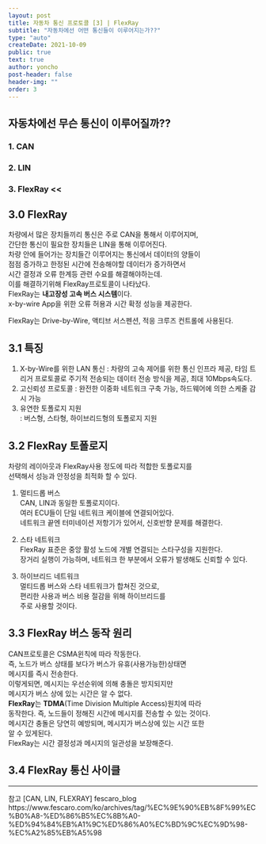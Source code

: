 ```yaml
---
layout: post
title: 자동차 통신 프로토콜 [3] | FlexRay
subtitle: "자동차에선 어떤 통신들이 이루어지는가??"
type: "auto"
createDate: 2021-10-09
public: true
text: true
author: yoncho
post-header: false
header-img: ""
order: 3
---
```


## 자동차에선 무슨 통신이 이루어질까??

### 1. CAN
### 2. LIN
### 3. FlexRay  <<  


## 3.0 FlexRay 
차량에서 많은 장치들끼리 통신은 주로 CAN을 통해서 이루어지며,  
간단한 통신이 필요한 장치들은 LIN을 통해 이루어진다.  
차량 안에 들어가는 장치들간 이루어지는 통신에서 데이터의 양들이  
점점 증가하고 한정된 시간에 전송해야할 데이터가 증가하면서  
시간 결정과 오류 한계등 관련 수요를 해결해야하는데.  
이를 해결하기위해 FlexRay프로토콜이 나타났다.  
FlexRay는 **내고장성 고속 버스 시스템**이다.   
x-by-wire App을 위한 오류 허용과 시간 확정 성능을 제공한다.  

FlexRay는 Drive-by-Wire, 액티브 서스펜션, 적응 크루즈 컨트롤에 사용된다.  

## 3.1 특징  
1. X-by-Wire를 위한 LAN 통신
: 차량의 고속 제어를 위한 통신 인프라 제공, 타임 트리거 프로토콜로 주기적 전송되는 데이터 전송 방식을 제공, 최대 10Mbps속도다.  
2. 고신뢰성 프로토콜 
: 완전한 이중화 네트워크 구축 가능, 하드웨어에 의한 스케줄 감시 가능  
3. 유연한 토폴로지 지원  
: 버스형, 스타형, 하이브리드형의 토폴로지 지원  

## 3.2 FlexRay 토폴로지
차량의 레이아웃과  FlexRay사용 정도에 따라 적합한 토폴로지를  
선택해서 성능과 안정성을 최적화 할 수 있다.  

1. 멀티드롭 버스  
CAN, LIN과 동일한 토폴로지이다.  
여러  ECU들이 단일 네트워크 케이블에 연결되어있다.  
네트워크 끝엔 터미네이션 저항기가 있어서, 신호반향 문제를 해결한다.  

2. 스타 네트워크  
FlexRay 표준은 중앙 활성 노드에 개별 연결되는 스타구성을 지원한다.  
장거리 실행이 가능하며, 네트워크 한 부분에서 오류가 발생해도 신뢰할 수 있다.  

3. 하이브리드 네트워크  
멀티드롭 버스와 스타 네트워크가 합쳐진 것으로,   
편리한 사용과 버스 비용 절감을 위해 하이브리드를  
주로 사용할 것이다.  

## 3.3 FlexRay 버스 동작 원리
CAN프로토콜은 CSMA윈칙에 따라 작동한다.  
즉, 노드가 버스 상태를 보다가 버스가 유휴(사용가능한)상태면  
메시지를 즉시 전송한다.   
이렇게되면, 메시지는 우선순위에 의해 충돌은 방지되지만  
메시지가 버스 상에 있는 시간은 알 수 없다.  
**FlexRay**는 **TDMA**(Time Division Multiple Access)원치에 따라  
동작한다. 즉, 노드들이 정해진 시간에 메시지를 전송할 수 있는 것이다.  
메시지간 충돌은 당연히 예방되며, 메시지가 버스상에 있는 시간 또한  
알 수 있게된다.  
FlexRay는 시간 결정성과 메시지의 일관성을 보장해준다.  

## 3.4 FlexRay 통신 사이클  








<hr>
참고   
[CAN, LIN, FLEXRAY] fescaro_blog    
https://www.fescaro.com/ko/archives/tag/%EC%9E%90%EB%8F%99%EC%B0%A8-%ED%86%B5%EC%8B%A0-%ED%94%84%EB%A1%9C%ED%86%A0%EC%BD%9C%EC%9D%98-%EC%A2%85%EB%A5%98



